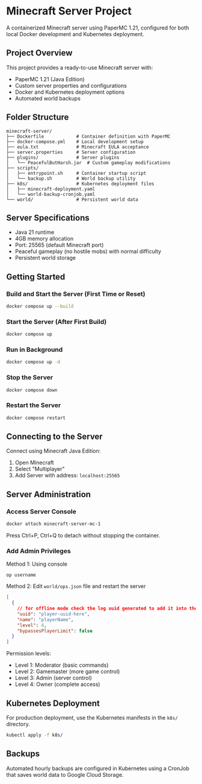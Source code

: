 # Minecraft Server Project

A containerized Minecraft server using PaperMC 1.21, configured for both local Docker development and Kubernetes deployment.

## Project Overview

This project provides a ready-to-use Minecraft server with:
- PaperMC 1.21 (Java Edition)
- Custom server properties and configurations
- Docker and Kubernetes deployment options
- Automated world backups

## Folder Structure

```
minecraft-server/
├── Dockerfile            # Container definition with PaperMC
├── docker-compose.yml    # Local development setup
├── eula.txt              # Minecraft EULA acceptance
├── server.properties     # Server configuration
├── plugins/              # Server plugins
│   └── PeacefulButHarsh.jar  # Custom gameplay modifications
├── scripts/
│   ├── entrypoint.sh     # Container startup script
│   └── backup.sh         # World backup utility
├── k8s/                  # Kubernetes deployment files
│   ├── minecraft-deployment.yaml
│   └── world-backup-cronjob.yaml
└── world/                # Persistent world data
```

## Server Specifications

- Java 21 runtime
- 4GB memory allocation
- Port: 25565 (default Minecraft port)
- Peaceful gameplay (no hostile mobs) with normal difficulty
- Persistent world storage

## Getting Started

### Build and Start the Server (First Time or Reset)

```bash
docker compose up --build
```

### Start the Server (After First Build)

```bash
docker compose up
```

### Run in Background

```bash
docker compose up -d
```

### Stop the Server

```bash
docker compose down
```

### Restart the Server

```bash
docker compose restart
```

## Connecting to the Server

Connect using Minecraft Java Edition:
1. Open Minecraft
2. Select "Multiplayer"
3. Add Server with address: `localhost:25565`

## Server Administration

### Access Server Console

```bash
docker attach minecraft-server-mc-1
```
Press Ctrl+P, Ctrl+Q to detach without stopping the container.

### Add Admin Privileges

Method 1: Using console
```
op username
```

Method 2: Edit `world/ops.json` file and restart the server
```json
[
  {
    // for offline mode check the log uuid generated to add it into the ops.json
    "uuid": "player-uuid-here", 
    "name": "playerName",
    "level": 4,
    "bypassesPlayerLimit": false
  }
]
```

Permission levels:
- Level 1: Moderator (basic commands)
- Level 2: Gamemaster (more game control)
- Level 3: Admin (server control)
- Level 4: Owner (complete access)

## Kubernetes Deployment

For production deployment, use the Kubernetes manifests in the `k8s/` directory.

```bash
kubectl apply -f k8s/
```

## Backups

Automated hourly backups are configured in Kubernetes using a CronJob that saves world data to Google Cloud Storage.
